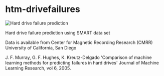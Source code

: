 # htm-drivefailures
![Hard drive failure prediction](http://www.builttoordercomputers.com/wp-content/uploads/2011/04/Hard-Disk-Drive-1.jpg "Hard drive failures")

Hard drive failure prediction using SMART data set

Data is available from Center for Magnetic Recording Research (CMRR) University of California, San Diego

J. F. Murray, G. F. Hughes, K. Kreutz-Delgado
'Comparison of machine learning methods for predicting failures in hard drives'
Journal of Machine Learning Research, vol 6, 2005.
